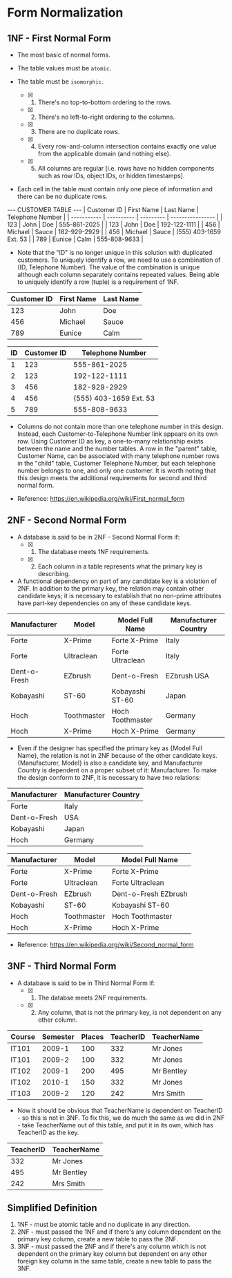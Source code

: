 # Form Normalization

## 1NF - First Normal Form

- The most basic of normal forms.

- The table values must be ```atomic```.

- The table must be ```isomorphic```.
  - [x] 1. There's no top-to-bottom ordering to the rows.
  - [x] 2. There's no left-to-right ordering to the columns.
  - [x] 3. There are no duplicate rows.
  - [x] 4. Every row-and-column intersection contains exactly one value from the applicable domain (and nothing else).
  - [x] 5. All columns are regular [i.e. rows have no hidden components such as row IDs, object IDs, or hidden timestamps].

- Each cell in the table must contain only one piece of information and there can be no duplicate rows.

--- CUSTOMER TABLE ---
| Customer ID | First Name | Last Name | Telephone Number |
| ----------- | ---------- | --------- | ---------------- |
| 123 | John | Doe | 555-861-2025 |
| 123 | John | Doe | 192-122-1111 |
| 456 | Michael | Sauce | 182-929-2929 |
| 456 | Michael | Sauce | (555) 403-1659 Ext. 53 |
| 789 | Eunice | Calm | 555-808-9633 |

- Note that the "ID" is no longer unique in this solution with duplicated customers. To uniquely identify a row, we need to use a combination of (ID, Telephone Number). The value of the combination is unique although each column separately contains repeated values. Being able to uniquely identify a row (tuple) is a requirement of 1NF.

| Customer ID | First Name | Last Name |
| ----------- | ---------- | --------- |
| 123 | John | Doe |
| 456 | Michael | Sauce |
| 789 | Eunice | Calm |

| ID | Customer ID | Telephone Number |
| -- | ----------- | ---------------- |
| 1 | 123 | 555-861-2025 |
| 2 | 123 | 192-122-1111 |
| 3 | 456 | 182-929-2929 |
| 4 | 456 | (555) 403-1659 Ext. 53 |
| 5 | 789 | 555-808-9633 |

- Columns do not contain more than one telephone number in this design. Instead, each Customer-to-Telephone Number link appears on its own row. Using Customer ID as key, a one-to-many relationship exists between the name and the number tables. A row in the "parent" table, Customer Name, can be associated with many telephone number rows in the "child" table, Customer Telephone Number, but each telephone number belongs to one, and only one customer. It is worth noting that this design meets the additional requirements for second and third normal form.

- Reference: <https://en.wikipedia.org/wiki/First_normal_form>

## 2NF - Second Normal Form

- A database is said to be in 2NF - Second Normal Form if:
  - [x] 1. The database meets 1NF requirements.
  - [x] 2. Each column in a table represents what the primary key is describing.

- A functional dependency on part of any candidate key is a violation of 2NF. In addition to the primary key, the relation may contain other candidate keys; it is necessary to establish that no non-prime attributes have part-key dependencies on any of these candidate keys.

| Manufacturer | Model | Model Full Name | Manufacturer Country |
| ------------ | ----- | --------------- | -------------------- |
| Forte | X-Prime | Forte X-Prime | Italy |
| Forte | Ultraclean | Forte Ultraclean | Italy |
| Dent-o-Fresh | EZbrush | Dent-o-Fresh | EZbrush USA |
| Kobayashi | ST-60 | Kobayashi ST-60 | Japan |
| Hoch | Toothmaster | Hoch Toothmaster | Germany |
| Hoch | X-Prime | Hoch X-Prime | Germany |

- Even if the designer has specified the primary key as {Model Full Name}, the relation is not in 2NF because of the other candidate keys. {Manufacturer, Model} is also a candidate key, and Manufacturer Country is dependent on a proper subset of it: Manufacturer. To make the design conform to 2NF, it is necessary to have two relations:

| Manufacturer | Manufacturer Country |
| ------------ | -------------------- |
| Forte | Italy |
| Dent-o-Fresh | USA |
| Kobayashi | Japan |
| Hoch | Germany |

| Manufacturer | Model | Model Full Name |
| ------------ | ----- | --------------- |
| Forte | X-Prime | Forte X-Prime |
| Forte | Ultraclean | Forte Ultraclean |
| Dent-o-Fresh | EZbrush | Dent-o-Fresh EZbrush |
| Kobayashi | ST-60 | Kobayashi ST-60 |
| Hoch | Toothmaster | Hoch Toothmaster |
| Hoch | X-Prime | Hoch X-Prime |

- Reference: <https://en.wikipedia.org/wiki/Second_normal_form>

## 3NF - Third Normal Form

- A database is said to be in Third Normal Form if:
  - [x] 1. The databse meets 2NF requirements.
  - [x] 2. Any column, that is not the primary key, is not dependent on any other column.

| Course | Semester | Places | TeacherID | TeacherName |
| ------ | -------- | ------ | --------- | ----------- |
| IT101 | 2009-1 | 100 | 332 | Mr Jones |
| IT101 | 2009-2 | 100 | 332 | Mr Jones |
| IT102 | 2009-1 | 200 | 495 | Mr Bentley |
| IT102 | 2010-1 | 150 | 332 | Mr Jones |
| IT103 | 2009-2 | 120 | 242 | Mrs Smith |

- Now it should be obvious that TeacherName is dependent on TeacherID - so this is not in 3NF. To fix this, we do much the same as we did in 2NF - take TeacherName out of this table, and put it in its own, which has TeacherID as the key.

| TeacherID | TeacherName |
| --------- |-------------|
| 332 | Mr Jones |
| 495 | Mr Bentley |
| 242 | Mrs Smith |

## Simplified Definition

1. 1NF - must be atomic table and no duplicate in any direction.
2. 2NF - must passed the 1NF and if there's any column dependent on the primary key column, create a new table to pass the 2NF.
3. 3NF - must passed the 2NF and if there's any column which is not dependent on the primary key column but dependent on any other foreign key column in the same table, create a new table to pass the 3NF.
